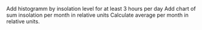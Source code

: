 Add histogramm by insolation level for at least 3 hours per day
Add chart of sum insolation per month in relative units
Calculate average per month in relative units.